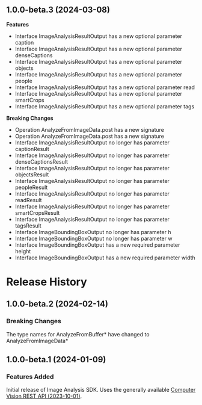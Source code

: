## 1.0.0-beta.3 (2024-03-08)
    
**Features**

  - Interface ImageAnalysisResultOutput has a new optional parameter caption
  - Interface ImageAnalysisResultOutput has a new optional parameter denseCaptions
  - Interface ImageAnalysisResultOutput has a new optional parameter objects
  - Interface ImageAnalysisResultOutput has a new optional parameter people
  - Interface ImageAnalysisResultOutput has a new optional parameter read
  - Interface ImageAnalysisResultOutput has a new optional parameter smartCrops
  - Interface ImageAnalysisResultOutput has a new optional parameter tags

**Breaking Changes**

  - Operation AnalyzeFromImageData.post has a new signature
  - Operation AnalyzeFromImageData.post has a new signature
  - Interface ImageAnalysisResultOutput no longer has parameter captionResult
  - Interface ImageAnalysisResultOutput no longer has parameter denseCaptionsResult
  - Interface ImageAnalysisResultOutput no longer has parameter objectsResult
  - Interface ImageAnalysisResultOutput no longer has parameter peopleResult
  - Interface ImageAnalysisResultOutput no longer has parameter readResult
  - Interface ImageAnalysisResultOutput no longer has parameter smartCropsResult
  - Interface ImageAnalysisResultOutput no longer has parameter tagsResult
  - Interface ImageBoundingBoxOutput no longer has parameter h
  - Interface ImageBoundingBoxOutput no longer has parameter w
  - Interface ImageBoundingBoxOutput has a new required parameter height
  - Interface ImageBoundingBoxOutput has a new required parameter width
    
# Release History

## 1.0.0-beta.2 (2024-02-14)

### Breaking Changes
The type names for AnalyzeFromBuffer* have changed to AnalyzeFromImageData*

## 1.0.0-beta.1 (2024-01-09)

### Features Added
Initial release of Image Analysis SDK. Uses the generally available [Computer Vision REST API (2023-10-01)](https://eastus.dev.cognitive.microsoft.com/docs/services/Cognitive_Services_Unified_Vision_API_2023-10-01).

